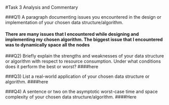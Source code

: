 #Task 3 Analysis and Commentary

###Q1) A paragraph documenting issues you encountered in the design or implementation of your chosen data structure/algorithm.
#### There are many issues that I encountered while designing and implementing my chosen algorithm. The biggest issue that I encountered was to dynamically space all the nodes 

###Q2) Briefly explain the strengths and weaknesses of your data structure or algorithm with respect to resource consumption. Under what conditions does it perform the best or worst?
####here

###Q3) List a real-world application of your chosen data structure or algorithm.
####here

###Q4) A sentence or two on the asymptotic worst-case time and space complexity of your chosen data structure/algorithm.
####Here

